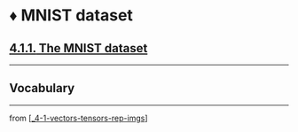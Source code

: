 # ♦️ MNIST dataset

## [**4.1.1.** The MNIST dataset](https://livebook.manning.com/book/deep-learning-with-javascript/chapter-4/15)

---

## **Vocabulary**

---
from [[_4-1-vectors-tensors-rep-imgs]]

[//begin]: # "Autogenerated link references for markdown compatibility"
[_4-1-vectors-tensors-rep-imgs]: _4-1-vectors-tensors-rep-imgs.md "♦️ Vectors Tensors Rep Imgs"
[//end]: # "Autogenerated link references"